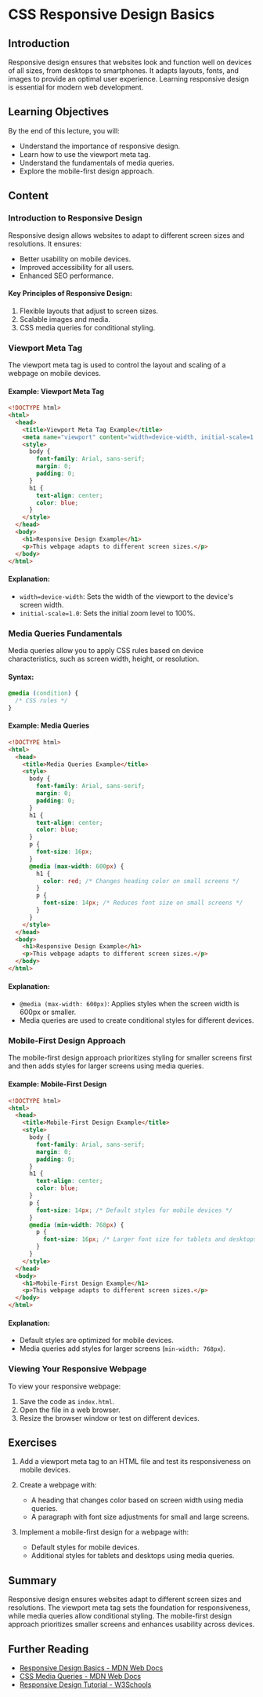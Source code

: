 # CSS Responsive Design Basics

## Introduction
Responsive design ensures that websites look and function well on devices of all sizes, from desktops to smartphones. It adapts layouts, fonts, and images to provide an optimal user experience. Learning responsive design is essential for modern web development.

## Learning Objectives
By the end of this lecture, you will:
- Understand the importance of responsive design.
- Learn how to use the viewport meta tag.
- Understand the fundamentals of media queries.
- Explore the mobile-first design approach.

## Content

### Introduction to Responsive Design
Responsive design allows websites to adapt to different screen sizes and resolutions. It ensures:
- Better usability on mobile devices.
- Improved accessibility for all users.
- Enhanced SEO performance.

#### Key Principles of Responsive Design:
1. Flexible layouts that adjust to screen sizes.
2. Scalable images and media.
3. CSS media queries for conditional styling.

### Viewport Meta Tag
The viewport meta tag is used to control the layout and scaling of a webpage on mobile devices.

#### Example: Viewport Meta Tag
```html
<!DOCTYPE html>
<html>
  <head>
    <title>Viewport Meta Tag Example</title>
    <meta name="viewport" content="width=device-width, initial-scale=1.0" />
    <style>
      body {
        font-family: Arial, sans-serif;
        margin: 0;
        padding: 0;
      }
      h1 {
        text-align: center;
        color: blue;
      }
    </style>
  </head>
  <body>
    <h1>Responsive Design Example</h1>
    <p>This webpage adapts to different screen sizes.</p>
  </body>
</html>
```

#### Explanation:
- `width=device-width`: Sets the width of the viewport to the device's screen width.
- `initial-scale=1.0`: Sets the initial zoom level to 100%.

### Media Queries Fundamentals
Media queries allow you to apply CSS rules based on device characteristics, such as screen width, height, or resolution.

#### Syntax:
```css
@media (condition) {
  /* CSS rules */
}
```

#### Example: Media Queries
```html
<!DOCTYPE html>
<html>
  <head>
    <title>Media Queries Example</title>
    <style>
      body {
        font-family: Arial, sans-serif;
        margin: 0;
        padding: 0;
      }
      h1 {
        text-align: center;
        color: blue;
      }
      p {
        font-size: 16px;
      }
      @media (max-width: 600px) {
        h1 {
          color: red; /* Changes heading color on small screens */
        }
        p {
          font-size: 14px; /* Reduces font size on small screens */
        }
      }
    </style>
  </head>
  <body>
    <h1>Responsive Design Example</h1>
    <p>This webpage adapts to different screen sizes.</p>
  </body>
</html>
```

#### Explanation:
- `@media (max-width: 600px)`: Applies styles when the screen width is 600px or smaller.
- Media queries are used to create conditional styles for different devices.

### Mobile-First Design Approach
The mobile-first design approach prioritizes styling for smaller screens first and then adds styles for larger screens using media queries.

#### Example: Mobile-First Design
```html
<!DOCTYPE html>
<html>
  <head>
    <title>Mobile-First Design Example</title>
    <style>
      body {
        font-family: Arial, sans-serif;
        margin: 0;
        padding: 0;
      }
      h1 {
        text-align: center;
        color: blue;
      }
      p {
        font-size: 14px; /* Default styles for mobile devices */
      }
      @media (min-width: 768px) {
        p {
          font-size: 16px; /* Larger font size for tablets and desktops */
        }
      }
    </style>
  </head>
  <body>
    <h1>Mobile-First Design Example</h1>
    <p>This webpage adapts to different screen sizes.</p>
  </body>
</html>
```

#### Explanation:
- Default styles are optimized for mobile devices.
- Media queries add styles for larger screens (`min-width: 768px`).

### Viewing Your Responsive Webpage
To view your responsive webpage:
1. Save the code as `index.html`.
2. Open the file in a web browser.
3. Resize the browser window or test on different devices.

## Exercises
1. Add a viewport meta tag to an HTML file and test its responsiveness on mobile devices.
2. Create a webpage with:
   - A heading that changes color based on screen width using media queries.
   - A paragraph with font size adjustments for small and large screens.

3. Implement a mobile-first design for a webpage with:
   - Default styles for mobile devices.
   - Additional styles for tablets and desktops using media queries.

## Summary
Responsive design ensures websites adapt to different screen sizes and resolutions. The viewport meta tag sets the foundation for responsiveness, while media queries allow conditional styling. The mobile-first design approach prioritizes smaller screens and enhances usability across devices.

## Further Reading
- [Responsive Design Basics - MDN Web Docs](https://developer.mozilla.org/en-US/docs/Learn/CSS/CSS_layout/Responsive_Design)
- [CSS Media Queries - MDN Web Docs](https://developer.mozilla.org/en-US/docs/Web/CSS/Media_Queries)
- [Responsive Design Tutorial - W3Schools](https://www.w3schools.com/css/css_rwd_intro.asp)